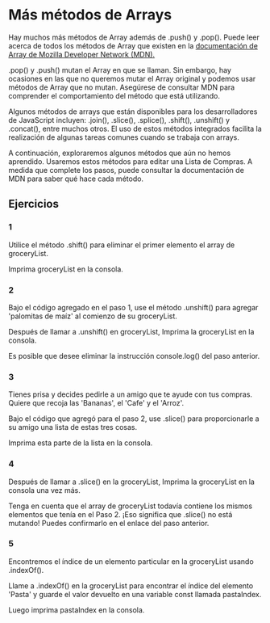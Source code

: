 # Más métodos de Arrays

Hay muchos más métodos de Array además de .push() y .pop(). Puede leer acerca de todos los métodos de Array que
 existen en la [documentación de Array de Mozilla Developer Network (MDN).](https://developer.mozilla.org/es/docs/Web/JavaScript/Reference/Global_Objects/Array)

.pop() y .push() mutan el Array en que se llaman. Sin embargo, hay ocasiones en las que no queremos mutar el Array original y podemos usar métodos de Array que no mutan. Asegúrese de consultar MDN para comprender el comportamiento del método que está utilizando.

Algunos métodos de arrays que están disponibles para los desarrolladores de JavaScript incluyen: .join(), .slice(), .splice(), .shift(), .unshift() y .concat(), entre muchos otros. El uso de estos métodos integrados facilita la realización de algunas tareas comunes cuando se trabaja con arrays.

A continuación, exploraremos algunos métodos que aún no hemos aprendido. Usaremos estos métodos para editar una Lista de Compras. A medida que complete los pasos, puede consultar la documentación de MDN para saber qué hace cada método.

## Ejercicios

### 1

Utilice el método .shift() para eliminar el primer elemento el array de groceryList.

Imprima groceryList en la consola.

### 2

Bajo el código agregado en el paso 1, use el método .unshift() para agregar 'palomitas de maíz' al comienzo de su groceryList.

Después de llamar a .unshift() en groceryList, Imprima la groceryList en la consola.

Es posible que desee eliminar la instrucción console.log() del paso anterior.

### 3

Tienes prisa y decides pedirle a un amigo que te ayude con tus compras. Quiere que recoja las 'Bananas', el 'Cafe' y el 'Arroz'.

Bajo el código que agregó para el paso 2, use .slice() para proporcionarle a su amigo una lista de estas tres cosas.

Imprima esta parte de la lista en la consola.

### 4

Después de llamar a .slice() en la groceryList, Imprima la groceryList en la consola una vez más.

Tenga en cuenta que el array de groceryList todavía contiene los mismos elementos que tenía en el Paso 2. ¡Eso significa que .slice() no está mutando! Puedes confirmarlo en el enlace del paso anterior.

### 5

Encontremos el índice de un elemento particular en la groceryList usando .indexOf().

Llame a .indexOf() en la groceryList para encontrar el índice del elemento 'Pasta' y guarde el valor devuelto en una variable const llamada pastaIndex.

Luego imprima pastaIndex en la consola.